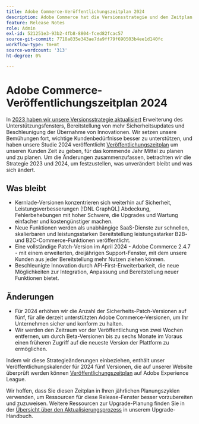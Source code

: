 ```yaml
---
title: Adobe Commerce-Veröffentlichungszeitplan 2024
description: Adobe Commerce hat die Versionsstrategie und den Zeitplan für 2024 aktualisiert.
feature: Release Notes
role: Admin
exl-id: 521251e3-93b2-4fb8-8804-fced82fcac57
source-git-commit: 7718a835e343ae7da9ff79f690503b4ee1d140fc
workflow-type: tm+mt
source-wordcount: '313'
ht-degree: 0%

---
```


# Adobe Commerce-Veröffentlichungszeitplan 2024

In [2023 haben wir unsere Versionsstrategie aktualisiert](https://business.adobe.com/blog/the-latest/adobe-announces-expanded-support) Erweiterung des Unterstützungsfensters, Bereitstellung von mehr Sicherheitsupdates und Beschleunigung der Übernahme von Innovationen. Wir setzen unsere Bemühungen fort, wichtige Kundenbedürfnisse besser zu unterstützen, und haben unsere Studie 2024 veröffentlicht [Veröffentlichungszeitplan](https://experienceleague.adobe.com/docs/commerce-operations/release/planning/schedule.html) um unseren Kunden Zeit zu geben, für das kommende Jahr Mittel zu planen und zu planen. Um die Änderungen zusammenzufassen, betrachten wir die Strategie 2023 und 2024, um festzustellen, was unverändert bleibt und was sich ändert.

## Was bleibt

* Kernlade-Versionen konzentrieren sich weiterhin auf Sicherheit, Leistungsverbesserungen [!DNL GraphQL] Abdeckung, Fehlerbehebungen mit hoher Schwere, die Upgrades und Wartung einfacher und kostengünstiger machen.
* Neue Funktionen werden als unabhängige SaaS-Dienste zur schnellen, skalierbaren und leistungsstarken Bereitstellung leistungsstarker B2B- und B2C-Commerce-Funktionen veröffentlicht.
* Eine vollständige Patch-Version im April 2024 - Adobe Commerce 2.4.7 - mit einem erweiterten, dreijährigen Support-Fenster, mit dem unsere Kunden aus jeder Bereitstellung mehr Nutzen ziehen können.
* Beschleunigte Innovation durch API-First-Erweiterbarkeit, die neue Möglichkeiten zur Integration, Anpassung und Bereitstellung neuer Funktionen bietet.

## Änderungen

* Für 2024 erhöhen wir die Anzahl der Sicherheits-Patch-Versionen auf fünf, für alle derzeit unterstützten Adobe Commerce-Versionen, um Ihr Unternehmen sicher und konform zu halten.
* Wir werden den Zeitraum vor der Veröffentlichung von zwei Wochen entfernen, um durch Beta-Versionen bis zu sechs Monate im Voraus einen früheren Zugriff auf die neueste Version der Plattform zu ermöglichen.

Indem wir diese Strategieänderungen einbeziehen, enthält unser Veröffentlichungskalender für 2024 fünf Versionen, die auf unserer Website überprüft werden können [Veröffentlichungszeitplan](https://experienceleague.adobe.com/docs/commerce-operations/release/planning/schedule.html) auf Adobe Experience League.

Wir hoffen, dass Sie diesen Zeitplan in Ihren jährlichen Planungszyklen verwenden, um Ressourcen für diese Release-Fenster besser vorzubereiten und zuzuweisen. Weitere Ressourcen zur Upgrade-Planung finden Sie in der [Übersicht über den Aktualisierungsprozess](/docs/commerce-operations/upgrade-guide/overview.html) in unserem Upgrade-Handbuch.
